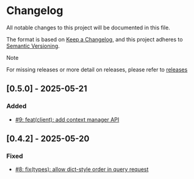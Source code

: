 # Changelog

All notable changes to this project will be documented in this file.

The format is based on [Keep a Changelog](https://keepachangelog.com/en/1.0.0/),
and this project adheres to [Semantic Versioning](https://semver.org/spec/v2.0.0.html).

> [!NOTE]
> For missing releases or more detail on releases, please refer to [releases](https://github.com/mharrisb1/cube-http-client/releases)

## [0.5.0] - 2025-05-21

### Added

- [#9: feat(client): add context manager API](https://github.com/mharrisb1/cube-http-client/issues/9)

## [0.4.2] - 2025-05-20

### Fixed

- [#8: fix(types): allow dict-style order in query request](https://github.com/mharrisb1/cube-http-client/issues/8)
